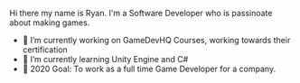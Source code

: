 Hi there my name is Ryan. I'm a Software Developer who is passinoate about making games.

- 🔭 I’m currently working on GameDevHQ Courses, working towards their certification
- 🌱 I’m currently learning Unity Engine and C#
- 💬 2020 Goal: To work as a full time Game Developer for a company.


